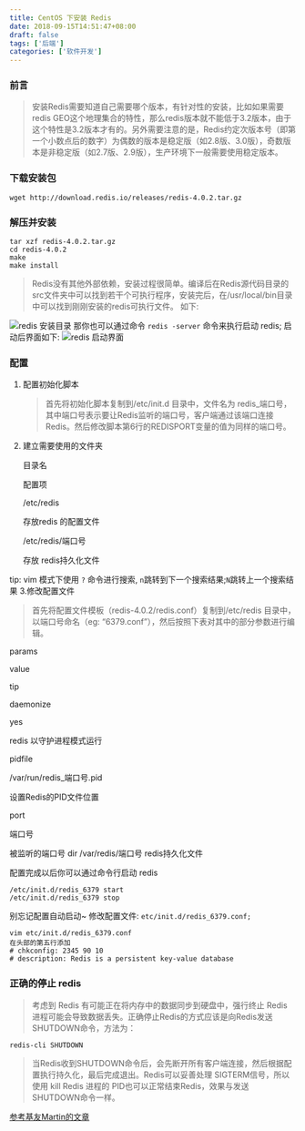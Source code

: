 ```yaml
---
title: CentOS 下安装 Redis
date: 2018-09-15T14:51:47+08:00 
draft: false
tags: ['后端']
categories: ['软件开发']
---
```


### 前言

> 安装Redis需要知道自己需要哪个版本，有针对性的安装，比如如果需要redis GEO这个地理集合的特性，那么redis版本就不能低于3.2版本，由于这个特性是3.2版本才有的。另外需要注意的是，Redis约定次版本号（即第一个小数点后的数字）为偶数的版本是稳定版（如2.8版、3.0版），奇数版本是非稳定版（如2.7版、2.9版），生产环境下一般需要使用稳定版本。

### 下载安装包

```
wget http://download.redis.io/releases/redis-4.0.2.tar.gz
```

### 解压并安装

```
tar xzf redis-4.0.2.tar.gz
cd redis-4.0.2
make
make install
```

> Redis没有其他外部依赖，安装过程很简单。编译后在Redis源代码目录的src文件夹中可以找到若干个可执行程序，安装完后，在/usr/local/bin目录中可以找到刚刚安装的redis可执行文件。 如下:

![redis 安装目录](https://img.52smile.vip/2018-09-15-134934.jpg) 那你也可以通过命令 `redis -server` 命令来执行启动 redis; 启动后界面如下: ![redis 启动界面](https://img.52smile.vip/2018-09-15-135404.jpg)
<!-- more -->
### 配置

1.  配置初始化脚本
    
    > 首先将初始化脚本复制到/etc/init.d 目录中，文件名为 redis\_端口号，其中端口号表示要让Redis监听的端口号，客户端通过该端口连接Redis。然后修改脚本第6行的REDISPORT变量的值为同样的端口号。
    
2.  建立需要使用的文件夹
    
    目录名
    
    配置项
    
    /etc/redis
    
    存放redis 的配置文件
    
    /etc/redis/端口号
    
    存放 redis持久化文件
    

tip: vim 模式下使用 `?` 命令进行搜索, `n`跳转到下一个搜索结果;`N`跳转上一个搜索结果 3.修改配置文件

> 首先将配置文件模板（redis-4.0.2/redis.conf）复制到/etc/redis 目录中，以端口号命名（eg: “6379.conf”），然后按照下表对其中的部分参数进行编辑。

params

value

tip

daemonize

yes

redis 以守护进程模式运行

pidfile

/var/run/redis\_端口号.pid

设置Redis的PID文件位置

port

端口号

被监听的端口号 dir /var/redis/端口号 redis持久化文件

配置完成以后你可以通过命令行启动 redis

```
/etc/init.d/redis_6379 start
/etc/init.d/redis_6379 stop
```

别忘记配置自动启动~ 修改配置文件: `etc/init.d/redis_6379.conf;`

```
vim etc/init.d/redis_6379.conf
在头部的第五行添加
# chkconfig: 2345 90 10
# description: Redis is a persistent key-value database
```

### 正确的停止 redis

> 考虑到 Redis 有可能正在将内存中的数据同步到硬盘中，强行终止 Redis 进程可能会导致数据丢失。正确停止Redis的方式应该是向Redis发送SHUTDOWN命令，方法为：

`redis-cli SHUTDOWN`

> 当Redis收到SHUTDOWN命令后，会先断开所有客户端连接，然后根据配置执行持久化，最后完成退出。Redis可以妥善处理 SIGTERM信号，所以使用 kill Redis 进程的 PID也可以正常结束Redis，效果与发送SHUTDOWN命令一样。

[参考基友Martin的文章](https://www.ioser.net/archives/27)
